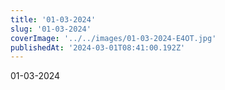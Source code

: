 ```yaml
---
title: '01-03-2024'
slug: '01-03-2024'
coverImage: '../../images/01-03-2024-E4OT.jpg'
publishedAt: '2024-03-01T08:41:00.192Z'
---
```


01-03-2024